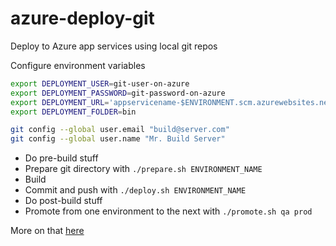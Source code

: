 # azure-deploy-git

Deploy to Azure app services using local git repos

Configure environment variables
```sh
export DEPLOYMENT_USER=git-user-on-azure
export DEPLOYMENT_PASSWORD=git-password-on-azure
export DEPLOYMENT_URL='appservicename-$ENVIRONMENT.scm.azurewebsites.net:443/appservicename.git'
export DEPLOYMENT_FOLDER=bin

git config --global user.email "build@server.com"
git config --global user.name "Mr. Build Server"
```

- Do pre-build stuff
- Prepare git directory with `./prepare.sh ENVIRONMENT_NAME`
- Build
- Commit and push with `./deploy.sh ENVIRONMENT_NAME`
- Do post-build stuff
- Promote from one environment to the next with `./promote.sh qa prod`

More on that [here](https://www.feval.ca/posts/deploy-to-azure-with-codeship/)
